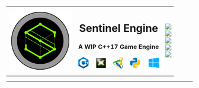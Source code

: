 <table align="center">
    <tr>
        <td><img align="left" alt="ICON" width="170px" height="170px" src="Engine/Resources/Images/Icon/512.png" /></td>
        <td>
                <h1 align="center">Sentinel Engine</h1>
                <h3 align="center">A WIP C++17 Game Engine</h3>
                <p align="center">
                <img align="center" alt="C++" width="35px" src="README/cpp.png" />
                &nbsp;&nbsp;
                <img align="center" alt="DX11" width="30px" src="README/dx11.png" />
                &nbsp;&nbsp;
                <img align="center" alt="Premake" width="30px" src="README/premake.png" />
                &nbsp;&nbsp;
                <img align="center" alt="Python" width="35px" src="README/python.png" />
                &nbsp;&nbsp;
                <img align="center" alt="Windows" width="35px" src="README/windows.png" />
                </p>
        </td>
        <td>
            <img src="https://img.shields.io/github/license/CybernetHacker14/Sentinel?color=%23D22128&logo=apache&style=for-the-badge" /><br>
            <img src="https://img.shields.io/github/stars/CybernetHacker14/Sentinel?style=for-the-badge" /><br>
            <img src="https://img.shields.io/tokei/lines/github/CybernetHacker14/Sentinel?style=for-the-badge" /><br>
            <img src="https://img.shields.io/github/last-commit/CybernetHacker14/Sentinel/main?style=for-the-badge" /><br>
            <img src="https://img.shields.io/github/issues-pr-closed/CybernetHacker14/Sentinel?style=for-the-badge" />
        </td>
    </tr>
</table>

---

